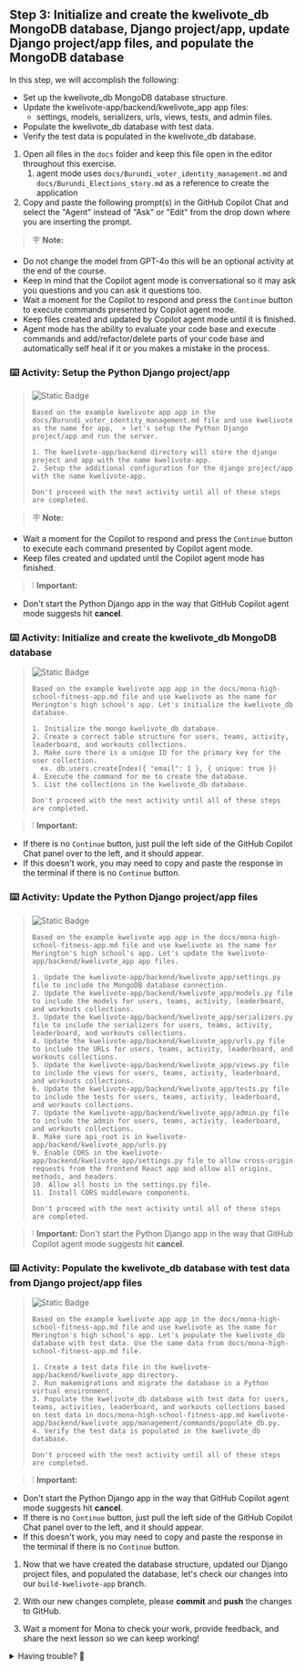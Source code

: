 ## Step 3: Initialize and create the kwelivote_db MongoDB database, Django project/app, update Django project/app files, and populate the MongoDB database

In this step, we will accomplish the following:

- Set up the kwelivote_db MongoDB database structure.
- Update the kwelivote-app/backend/kwelivote_app app files:
  - settings, models, serializers, urls, views, tests, and admin files.
- Populate the kwelivote_db database with test data.
- Verify the test data is populated in the kwelivote_db database.

1. Open all files in the `docs` folder and keep this file open in the editor throughout this exercise.
    1.  agent mode uses `docs/Burundi_voter_identity_management.md` and `docs/Burundi_Elections_story.md` as a reference to create the application
2. Copy and paste the following prompt(s) in the GitHub Copilot Chat and select the "Agent" instead of "Ask" or "Edit" from the drop down where you are inserting the prompt.

> 🪧 **Note:** 
- Do not change the model from GPT-4o this will be an optional activity at the end of the course.
- Keep in mind that the Copilot agent mode is conversational so it may ask you questions and you can ask it questions too.
- Wait a moment for the Copilot to respond and press the `Continue` button to execute commands presented by Copilot agent mode.
- Keep files created and updated by Copilot agent mode until it is finished.
- Agent mode has the ability to evaluate your code base and execute commands and add/refactor/delete parts of your code base and automatically self heal if it or you makes a mistake in the process.

### :keyboard: Activity: Setup the Python Django project/app

> ![Static Badge](https://img.shields.io/badge/-Prompt-text?style=flat-square&logo=github%20copilot&labelColor=512a97&color=ecd8ff)
>
> ```prompt
> Based on the example kwelivote app app in the docs/Burundi_voter_identity_management.md file and use kwelivote as the name for app,  > let's setup the Python Django project/app and run the server.
>
> 1. The kwelivote-app/backend directory will store the django project and app with the name kwelivote-app.
> 2. Setup the additional configuration for the django project/app with the name kwelivote-app.
>
> Don't proceed with the next activity until all of these steps are completed.
>```

> 🪧 **Note:** 
- Wait a moment for the Copilot to respond and press the `Continue` button to execute each command presented by Copilot agent mode.
- Keep files created and updated until the Copilot agent mode has finished.

> ❕ **Important:**
- Don't start the Python Django app in the way that GitHub Copilot agent mode suggests hit **cancel**.

### :keyboard: Activity: Initialize and create the kwelivote_db MongoDB database

> ![Static Badge](https://img.shields.io/badge/-Prompt-text?style=flat-square&logo=github%20copilot&labelColor=512a97&color=ecd8ff)
>
> ```prompt
> Based on the example kwelivote app app in the docs/mona-high-school-fitness-app.md file and use kwelivote as the name for Merington's high school's app. Let's initialize the kwelivote_db database.
>
> 1. Initialize the mongo kwelivote_db database.
> 2. Create a correct table structure for users, teams, activity, leaderboard, and workouts collections.
> 3. Make sure there is a unique ID for the primary key for the user collection.
>   ex. db.users.createIndex({ "email": 1 }, { unique: true })
> 4. Execute the command for me to create the database.
> 5. List the collections in the kwelivote_db database.
> 
> Don't proceed with the next activity until all of these steps are completed.
> ```

> ❕ **Important:**
- If there is no `Continue` button, just pull the left side of the GitHub Copilot Chat panel over to the left, and it should appear.
- If this doesn't work, you may need to copy and paste the response in the terminal if there is no `Continue` button.

### :keyboard: Activity: Update the Python Django project/app files

> ![Static Badge](https://img.shields.io/badge/-Prompt-text?style=flat-square&logo=github%20copilot&labelColor=512a97&color=ecd8ff)
>
> ```prompt
> Based on the example kwelivote app app in the docs/mona-high-school-fitness-app.md file and use kwelivote as the name for Merington's high school's app. Let's update the kwelivote-app/backend/kwelivote_app app files.
>
> 1. Update the kwelivote-app/backend/kwelivote_app/settings.py file to include the MongoDB database connection.
> 2. Update the kwelivote-app/backend/kwelivote_app/models.py file to include the models for users, teams, activity, leaderboard, and workouts collections.
> 3. Update the kwelivote-app/backend/kwelivote_app/serializers.py file to include the serializers for users, teams, activity, leaderboard, and workouts collections.
> 4. Update the kwelivote-app/backend/kwelivote_app/urls.py file to include the URLs for users, teams, activity, leaderboard, and workouts collections.
> 5. Update the kwelivote-app/backend/kwelivote_app/views.py file to include the views for users, teams, activity, leaderboard, and workouts collections.
> 6. Update the kwelivote-app/backend/kwelivote_app/tests.py file to include the tests for users, teams, activity, leaderboard, and workouts collections.
> 7. Update the kwelivote-app/backend/kwelivote_app/admin.py file to include the admin for users, teams, activity, leaderboard, and workouts collections.
> 8. Make sure api_root is in kwelivote-app/backend/kwelivote_app/urls.py
> 9. Enable CORS in the kwelivote-app/backend/kwelivote_app/settings.py file to allow cross-origin requests from the frontend React app and allow all origins, methods, and headers.
> 10. Allow all hosts in the settings.py file.
> 11. Install CORS middleware components.
>
> Don't proceed with the next activity until all of these steps are completed.
> ```

> ❕ **Important:** Don't start the Python Django app in the way that GitHub Copilot agent mode suggests hit **cancel**.

### :keyboard: Activity: Populate the kwelivote_db database with test data from Django project/app files

> ![Static Badge](https://img.shields.io/badge/-Prompt-text?style=flat-square&logo=github%20copilot&labelColor=512a97&color=ecd8ff)
>
> ```prompt
> Based on the example kwelivote app app in the docs/mona-high-school-fitness-app.md file and use kwelivote as the name for Merington's high school's app. Let's populate the kwelivote_db database with test data. Use the same data from docs/mona-high-school-fitness-app.md file.
> 
> 1. Create a test data file in the kwelivote-app/backend/kwelivote_app directory.
> 2. Run makemigrations and migrate the database in a Python virtual environment.
> 3. Populate the kwelivote_db database with test data for users, teams, activities, leaderboard, and workouts collections based on test data in docs/mona-high-school-fitness-app.md kwelivote-app/backend/kwelivote_app/management/commands/populate_db.py.
> 4. Verify the test data is populated in the kwelivote_db database.
> 
> Don't proceed with the next activity until all of these steps are completed.
> ```

> ❕ **Important:**
- Don't start the Python Django app in the way that GitHub Copilot agent mode suggests hit **cancel**.
- If there is no `Continue` button, just pull the left side of the GitHub Copilot Chat panel over to the left, and it should appear.
- If this doesn't work, you may need to copy and paste the response in the terminal if there is no `Continue` button.

1. Now that we have created the database structure, updated our Django project files, and populated the database, let's check our changes into our `build-kwelivote-app` branch.

1. With our new changes complete, please **commit** and **push** the changes to GitHub.

1. Wait a moment for Mona to check your work, provide feedback, and share the next lesson so we can keep working!

<details>
<summary>Having trouble? 🤷</summary><br/>

If you don't get feedback, here are some things to check:

- Make sure your commit changes were made for the following files to the branch `build-kwelivote-app` and pushed/synchronized to GitHub:
  - `kwelivote-app/backend/kwelivote_app/settings.py`
  - `kwelivote-app/backend/kwelivote_app/management/commands/populate_db.py`
- If Mona found a mistake, simply make a correction and push your changes again. Mona will check your work as many times as needed.

</details>
